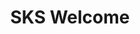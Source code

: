 ---
title: "SKS Welcome"
description: "Welcome to the SKS Advanced Learning Path"
banner: "98e16360-a366-4b78-8e0a-031da07fdacb/images/exoscale-icon.svg"
weight: 1
---